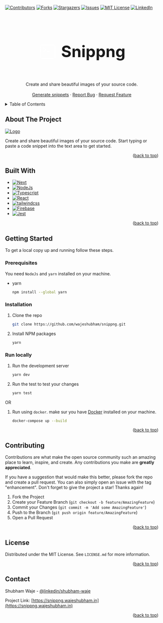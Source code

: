 <!-- Improved compatibility of back to top link: See: https://github.com/wajeshubham/snippng/pull/73 -->

<a name="readme-top"></a>

<!--
*** Thanks for checking out the Best-README-Template. If you have a suggestion
*** that would make this better, please fork the repo and create a pull request
*** or simply open an issue with the tag "enhancement".
*** Don't forget to give the project a star!
*** Thanks again! Now go create something AMAZING! :D
-->

<!-- PROJECT SHIELDS -->
<!--
*** I'm using markdown "reference style" links for readability.
*** Reference links are enclosed in brackets [ ] instead of parentheses ( ).
*** See the bottom of this document for the declaration of the reference variables
*** for contributors-url, forks-url, etc. This is an optional, concise syntax you may use.
*** https://www.markdownguide.org/basic-syntax/#reference-style-links
-->

[![Contributors][contributors-shield]][contributors-url]
[![Forks][forks-shield]][forks-url]
[![Stargazers][stars-shield]][stars-url]
[![Issues][issues-shield]][issues-url]
[![MIT License][license-shield]][license-url]
[![LinkedIn][linkedin-shield]][linkedin-url]

<!-- PROJECT LOGO -->
<br />
<div align="center">

  <h3 style="font-size: 3.25rem;display:inline-flex; align-items:center; width: fit-content: justify-content:center;" align="center">
  <svg xmlns="http://www.w3.org/2000/svg" fill="none" viewBox="0 0 24 24" 
  width="4rem"
  height="4rem"
  style="margin-right:12px"
  stroke-width="1" stroke="white">
  <path stroke-linecap="round" stroke-linejoin="round" d="M6.75 7.5l3 2.25-3 2.25m4.5 0h3m-9 8.25h13.5A2.25 2.25 0 0021 18V6a2.25 2.25 0 00-2.25-2.25H5.25A2.25 2.25 0 003 6v12a2.25 2.25 0 002.25 2.25z" />
</svg>
Snippng</h3>

  <p align="center">
    Create and share beautiful images of your source code.
    <br />
    <br/>
    <a href="https://snippng.wajeshubham.in">Generate snippets</a>
    ·
    <a href="https://github.com/wajeshubham/snippng/issues">Report Bug</a>
    ·
    <a href="https://github.com/wajeshubham/snippng/issues">Request Feature</a>
  </p>
</div>

<!-- TABLE OF CONTENTS -->
<details>
  <summary>Table of Contents</summary>
  <ol>
    <li>
      <a href="#about-the-project">About The Project</a>
      <ul>
        <li><a href="#built-with">Built With</a></li>
      </ul>
    </li>
    <li>
      <a href="#getting-started">Getting Started</a>
      <ul>
        <li><a href="#prerequisites">Prerequisites</a></li>
        <li><a href="#installation">Installation</a></li>
      </ul>
    </li>
    <li><a href="#contributing">Contributing</a></li>
    <li><a href="#license">License</a></li>
    <li><a href="#contact">Contact</a></li>
  </ol>
</details>

<!-- ABOUT THE PROJECT -->

## About The Project

 <a href="https://snippng.wajeshubham.in">
    <img src="https://wajeshubham-portfolio.s3.ap-south-1.amazonaws.com/snippng-cover.png" alt="Logo">
  </a>

Create and share beautiful images of your source code. Start typing or paste a code snippet into the text area to get started.

<p align="right">(<a href="#readme-top">back to top</a>)</p>

## Built With

- [![Next][next.js]][next-url]
- [![NodeJs][node.js]][node-url]
- [![Typescript][typescript]][typescript-url]
- [![React][react.js]][react-url]
- [![tailwindcss][tailwindcss]][tailwindcss-url]
- [![Firebase][firebase]][firebase-url]
- [![Jest][jest]][jest-url]

<p align="right">(<a href="#readme-top">back to top</a>)</p>

<!-- GETTING STARTED -->

## Getting Started

To get a local copy up and running follow these steps.

### Prerequisites

You need `NodeJs` and `yarn` installed on your machine.

- yarn
  ```sh
  npm install --global yarn
  ```

### Installation

1. Clone the repo
   ```sh
   git clone https://github.com/wajeshubham/snippng.git
   ```
2. Install NPM packages
   ```sh
   yarn
   ```

### Run locally

1. Run the development server
   ```sh
   yarn dev
   ```
2. Run the test to test your changes
   ```sh
   yarn test
   ```

OR

1. Run using `docker`. make sur you have [Docker](https://docs.docker.com/get-docker/) installed on your machine.
   ```sh
   docker-compose up --build
   ```

<p align="right">(<a href="#readme-top">back to top</a>)</p>

<!-- CONTRIBUTING -->

## Contributing

Contributions are what make the open source community such an amazing place to learn, inspire, and create. Any contributions you make are **greatly appreciated**.

If you have a suggestion that would make this better, please fork the repo and create a pull request. You can also simply open an issue with the tag "enhancement".
Don't forget to give the project a star! Thanks again!

1. Fork the Project
2. Create your Feature Branch (`git checkout -b feature/AmazingFeature`)
3. Commit your Changes (`git commit -m 'Add some AmazingFeature'`)
4. Push to the Branch (`git push origin feature/AmazingFeature`)
5. Open a Pull Request

<p align="right">(<a href="#readme-top">back to top</a>)</p>

<!-- LICENSE -->

## License

Distributed under the MIT License. See `LICENSE.md` for more information.

<p align="right">(<a href="#readme-top">back to top</a>)</p>

<!-- CONTACT -->

## Contact

Shubham Waje - [@linkedin/shubham-waje](https://linkedin.com/in/shubham-waje)

Project Link: [https://snippng.wajeshubham.in](https://snippng.wajeshubham.in)

<p align="right">(<a href="#readme-top">back to top</a>)</p>
<!-- MARKDOWN LINKS & IMAGES -->
<!-- https://www.markdownguide.org/basic-syntax/#reference-style-links -->

[contributors-shield]: https://img.shields.io/github/contributors/wajeshubham/snippng?style=for-the-badge
[contributors-url]: https://github.com/wajeshubham/snippng/graphs/contributors
[forks-shield]: https://img.shields.io/github/forks/wajeshubham/snippng?style=for-the-badge
[forks-url]: https://github.com/wajeshubham/snippng/network/members
[stars-shield]: https://img.shields.io/github/stars/wajeshubham/snippng?style=for-the-badge
[stars-url]: https://github.com/wajeshubham/snippng/stargazers
[issues-shield]: https://img.shields.io/github/issues/wajeshubham/snippng?style=for-the-badge
[issues-url]: https://github.com/wajeshubham/snippng/issues
[license-shield]: https://img.shields.io/github/license/wajeshubham/snippng?style=for-the-badge
[license-url]: https://github.com/wajeshubham/snippng/blob/master/LICENSE.md
[linkedin-shield]: https://img.shields.io/badge/-LinkedIn-black.svg?style=for-the-badge&logo=linkedin&colorB=555
[linkedin-url]: https://linkedin.com/in/shubham-waje
[product-screenshot]: images/screenshot.png
[next.js]: https://img.shields.io/badge/next.js-000000?style=for-the-badge&logo=nextdotjs&logoColor=white
[next-url]: https://nextjs.org/
[react.js]: https://img.shields.io/badge/React-20232A?style=for-the-badge&logo=react&logoColor=61DAFB
[react-url]: https://reactjs.org/
[tailwindcss]: https://img.shields.io/badge/Tailwind-000000?style=for-the-badge&logo=tailwindcss&logoColor=white
[tailwindcss-url]: https://tailwindcss.com
[typescript]: https://img.shields.io/badge/Typescript-000000?style=for-the-badge&logo=typescript&logoColor=white
[typescript-url]: https://typescriptlang.org
[firebase]: https://img.shields.io/badge/firebase-000000?style=for-the-badge&logo=firebase&logoColor=ffa611
[firebase-url]: https://firebase.google.com/
[node.js]: https://img.shields.io/badge/node.js-000000?style=for-the-badge&logo=node.js&logoColor=68a063
[node-url]: https://nodejs.org/
[jest]: https://img.shields.io/badge/jest-000000?style=for-the-badge&logo=jest&logoColor=c21325
[jest-url]: https://jestjs.io/
